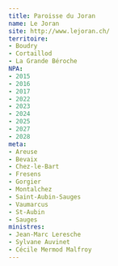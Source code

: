 ```yaml
---
title: Paroisse du Joran
name: Le Joran
site: http://www.lejoran.ch/
territoire:
- Boudry
- Cortaillod
- La Grande Béroche
NPA:
- 2015
- 2016
- 2017
- 2022
- 2023
- 2024
- 2025
- 2027
- 2028
meta:
- Areuse
- Bevaix
- Chez-le-Bart
- Fresens
- Gorgier
- Montalchez
- Saint-Aubin-Sauges
- Vaumarcus
- St-Aubin
- Sauges
ministres: 
- Jean-Marc Leresche
- Sylvane Auvinet
- Cécile Mermod Malfroy
---
```


